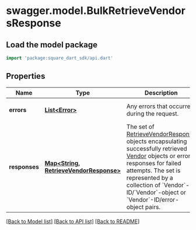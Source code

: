 # swagger.model.BulkRetrieveVendorsResponse

## Load the model package
```dart
import 'package:square_dart_sdk/api.dart'
```

## Properties
Name | Type | Description | Notes
------------ | ------------- | ------------- | -------------
**errors** | [**List&lt;Error&gt;**](Error.md) | Any errors that occurred during the request. | [optional] [default to []]
**responses** | [**Map&lt;String, RetrieveVendorResponse&gt;**](RetrieveVendorResponse.md) | The set of [RetrieveVendorResponse](https://developer.squareup.com/reference/square_2023-12-13/objects/RetrieveVendorResponse) objects encapsulating successfully retrieved [Vendor](https://developer.squareup.com/reference/square_2023-12-13/objects/Vendor) objects or error responses for failed attempts. The set is represented by  a collection of &#x60;Vendor&#x60;-ID/&#x60;Vendor&#x60;-object or &#x60;Vendor&#x60;-ID/error-object pairs. | [optional] [default to {}]

[[Back to Model list]](../README.md#documentation-for-models) [[Back to API list]](../README.md#documentation-for-api-endpoints) [[Back to README]](../README.md)

